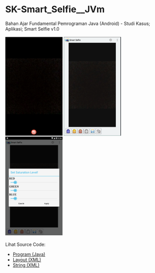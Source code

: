 # SK-Smart_Selfie__JVm
Bahan Ajar Fundamental Pemrograman Java (Android) - Studi Kasus; Aplikasi; Smart Selfie v1.0<br><br>
<img src="https://github.com/RizkyKhapidsyah/SK-Smart_Selfie__JVm/blob/main/Selfie/result/001.PNG" height=310px width=180px>
<img src="https://github.com/RizkyKhapidsyah/SK-Smart_Selfie__JVm/blob/main/Selfie/result/002.PNG" height=310px width=180px>
<img src="https://github.com/RizkyKhapidsyah/SK-Smart_Selfie__JVm/blob/main/Selfie/result/003.PNG" height=310px width=180px><br><br>
Lihat Source Code:<br>
- <a href="https://github.com/RizkyKhapidsyah/SK-Smart_Selfie__JVm/tree/main/Selfie/src/com/mobilemerit">Program (Java)</a><br>
- <a href="https://github.com/RizkyKhapidsyah/SK-Smart_Selfie__JVm/tree/main/Selfie/res/layout">Layout (XML)</a><br>
- <a href="https://github.com/RizkyKhapidsyah/SK-Smart_Selfie__JVm/blob/main/Selfie/res/values/strings.xml">String (XML)</a>
